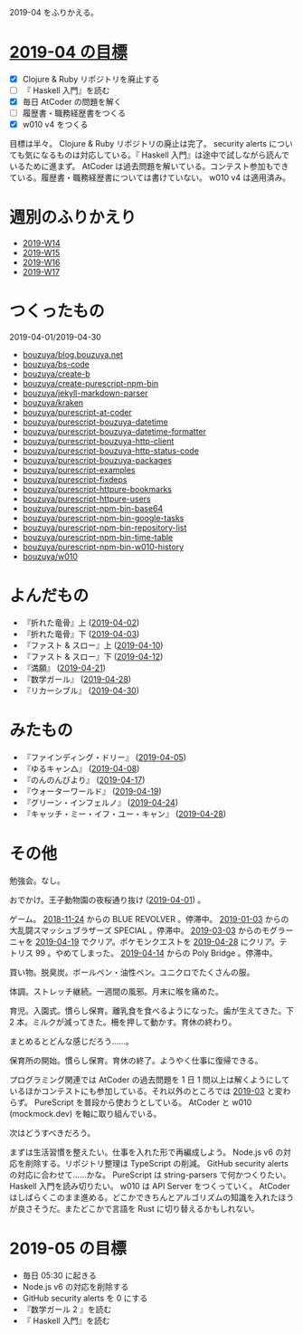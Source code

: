 2019-04 をふりかえる。

# [2019-04 の目標][2019-03-31]

- [x] Clojure & Ruby リポジトリを廃止する
- [ ] 『 Haskell 入門』を読む
- [x] 毎日 AtCoder の問題を解く
- [ ] 履歴書・職務経歴書をつくる
- [x] w010 v4 をつくる

目標は半々。 Clojure & Ruby リポジトリの廃止は完了。 security alerts についても気になるものは対応している。『 Haskell 入門』は途中で試しながら読んでいるために進まず。 AtCoder は過去問題を解いている。コンテスト参加もできている。履歴書・職務経歴書については書けていない。 w010 v4 は適用済み。

# 週別のふりかえり

- [2019-W14][2019-04-07]
- [2019-W15][2019-04-14]
- [2019-W16][2019-04-21]
- [2019-W17][2019-04-28]

# つくったもの

2019-04-01/2019-04-30

- [bouzuya/blog.bouzuya.net][]
- [bouzuya/bs-code][]
- [bouzuya/create-b][]
- [bouzuya/create-purescript-npm-bin][]
- [bouzuya/jekyll-markdown-parser][]
- [bouzuya/kraken][]
- [bouzuya/purescript-at-coder][]
- [bouzuya/purescript-bouzuya-datetime][]
- [bouzuya/purescript-bouzuya-datetime-formatter][]
- [bouzuya/purescript-bouzuya-http-client][]
- [bouzuya/purescript-bouzuya-http-status-code][]
- [bouzuya/purescript-bouzuya-packages][]
- [bouzuya/purescript-examples][]
- [bouzuya/purescript-fixdeps][]
- [bouzuya/purescript-httpure-bookmarks][]
- [bouzuya/purescript-httpure-users][]
- [bouzuya/purescript-npm-bin-base64][]
- [bouzuya/purescript-npm-bin-google-tasks][]
- [bouzuya/purescript-npm-bin-repository-list][]
- [bouzuya/purescript-npm-bin-time-table][]
- [bouzuya/purescript-npm-bin-w010-history][]
- [bouzuya/w010][]

# よんだもの

- 『折れた竜骨』上 ([2019-04-02][])
- 『折れた竜骨』下 ([2019-04-03][])
- 『ファスト & スロー』上 ([2019-04-10][])
- 『ファスト & スロー』下 ([2019-04-12][])
- 『満願』 ([2019-04-21][])
- 『数学ガール』 ([2019-04-28][])
- 『リカーシブル』 ([2019-04-30][])

# みたもの

- 『ファインディング・ドリー』 ([2019-04-05][])
- 『ゆるキャン△』 ([2019-04-08][])
- 『のんのんびより』 ([2019-04-17][])
- 『ウォーターワールド』 ([2019-04-19][])
- 『グリーン・インフェルノ』 ([2019-04-24][])
- 『キャッチ・ミー・イフ・ユー・キャン』 ([2019-04-28][])

# その他

勉強会。なし。

おでかけ。王子動物園の夜桜通り抜け ([2019-04-01][]) 。

ゲーム。 [2018-11-24][] からの BLUE REVOLVER 。停滞中。 [2019-01-03][] からの大乱闘スマッシュブラザーズ SPECIAL 。停滞中。 [2019-03-03][] からのモグラーニャを [2019-04-19][] でクリア。ポケモンクエストを [2019-04-28][] にクリア。テトリス 99 。やめてしまった。 [2019-04-14][] からの Poly Bridge 。停滞中。

買い物。脱臭炭。ボールペン・油性ペン。ユニクロでたくさんの服。

体調。ストレッチ継続。一週間の風邪。月末に喉を痛めた。

育児。入園式。慣らし保育。離乳食を食べるようになった。歯が生えてきた。下 2 本。ミルクが減ってきた。柵を押して動かす。育休の終わり。

まとめるとどんな感じだろう……。

保育所の開始。慣らし保育。育休の終了。ようやく仕事に復帰できる。

プログラミング関連では AtCoder の過去問題を 1 日 1 問以上は解くようにしているほかコンテストにも参加している。それ以外のところでは [2019-03][2019-03-31] と変わらず。 PureScript を普段から使おうとしている。 AtCoder と w010 (mockmock.dev) を軸に取り組んでいる。

次はどうすべきだろう。

まずは生活習慣を整えたい。仕事を入れた形で再編成しよう。 Node.js v6 の対応を削除する。リポジトリ整理は TypeScript の削減。 GitHub security alerts の対応に合わせて……かな。 PureScript は string-parsers で何かつくりたい。 Haskell 入門を読み切りたい。 w010 は API Server をつくっていく。 AtCoder はしばらくこのまま進める。どこかできちんとアルゴリズムの知識を入れたほうが良さそうだ。またどこかで言語を Rust に切り替えるかもしれない。

# 2019-05 の目標

- 毎日 05:30 に起きる
- Node.js v6 の対応を削除する
- GitHub security alerts を 0 にする
- 『数学ガール 2 』を読む
- 『 Haskell 入門』を読む

[2018-11-24]: https://blog.bouzuya.net/2018/11/24/
[2019-01-03]: https://blog.bouzuya.net/2019/01/03/
[2019-03-03]: https://blog.bouzuya.net/2019/03/03/
[2019-03-31]: https://blog.bouzuya.net/2019/03/31/
[2019-04-01]: https://blog.bouzuya.net/2019/04/01/
[2019-04-02]: https://blog.bouzuya.net/2019/04/02/
[2019-04-03]: https://blog.bouzuya.net/2019/04/03/
[2019-04-05]: https://blog.bouzuya.net/2019/04/05/
[2019-04-07]: https://blog.bouzuya.net/2019/04/07/
[2019-04-08]: https://blog.bouzuya.net/2019/04/08/
[2019-04-10]: https://blog.bouzuya.net/2019/04/10/
[2019-04-12]: https://blog.bouzuya.net/2019/04/12/
[2019-04-14]: https://blog.bouzuya.net/2019/04/14/
[2019-04-17]: https://blog.bouzuya.net/2019/04/17/
[2019-04-19]: https://blog.bouzuya.net/2019/04/19/
[2019-04-21]: https://blog.bouzuya.net/2019/04/21/
[2019-04-24]: https://blog.bouzuya.net/2019/04/24/
[2019-04-28]: https://blog.bouzuya.net/2019/04/28/
[2019-04-30]: https://blog.bouzuya.net/2019/04/30/
[bouzuya/blog.bouzuya.net]: https://github.com/bouzuya/blog.bouzuya.net
[bouzuya/bs-code]: https://github.com/bouzuya/bs-code
[bouzuya/create-b]: https://github.com/bouzuya/create-b
[bouzuya/create-purescript-npm-bin]: https://github.com/bouzuya/create-purescript-npm-bin
[bouzuya/jekyll-markdown-parser]: https://github.com/bouzuya/jekyll-markdown-parser
[bouzuya/kraken]: https://github.com/bouzuya/kraken
[bouzuya/purescript-at-coder]: https://github.com/bouzuya/purescript-at-coder
[bouzuya/purescript-bouzuya-datetime-formatter]: https://github.com/bouzuya/purescript-bouzuya-datetime-formatter
[bouzuya/purescript-bouzuya-datetime]: https://github.com/bouzuya/purescript-bouzuya-datetime
[bouzuya/purescript-bouzuya-http-client]: https://github.com/bouzuya/purescript-bouzuya-http-client
[bouzuya/purescript-bouzuya-http-status-code]: https://github.com/bouzuya/purescript-bouzuya-http-status-code
[bouzuya/purescript-bouzuya-packages]: https://github.com/bouzuya/purescript-bouzuya-packages
[bouzuya/purescript-examples]: https://github.com/bouzuya/purescript-examples
[bouzuya/purescript-fixdeps]: https://github.com/bouzuya/purescript-fixdeps
[bouzuya/purescript-httpure-bookmarks]: https://github.com/bouzuya/purescript-httpure-bookmarks
[bouzuya/purescript-httpure-users]: https://github.com/bouzuya/purescript-httpure-users
[bouzuya/purescript-npm-bin-base64]: https://github.com/bouzuya/purescript-npm-bin-base64
[bouzuya/purescript-npm-bin-google-tasks]: https://github.com/bouzuya/purescript-npm-bin-google-tasks
[bouzuya/purescript-npm-bin-repository-list]: https://github.com/bouzuya/purescript-npm-bin-repository-list
[bouzuya/purescript-npm-bin-time-table]: https://github.com/bouzuya/purescript-npm-bin-time-table
[bouzuya/purescript-npm-bin-w010-history]: https://github.com/bouzuya/purescript-npm-bin-w010-history
[bouzuya/w010]: https://github.com/bouzuya/w010
